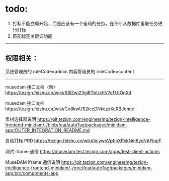 # todo:

1. 打标不能立即开始，而是应该有一个全局的任务，在不断从数据库里取任务进行打标
2. 匹配标签关键词功能

---

## 权限相关：

系统管理员的 roleCode=admin
内容管理员的 roleCode=content

---

musedam 接口文档（新）
https://tezign.feishu.cn/wiki/S8lZwj23giRTbUkttV7cTUtOnXd

musedam 接口文档
https://tezign.feishu.cn/wiki/Co8kwU1I2iccDNkczxXcRBJonnc

素材选择器说明
https://git.tezign.com/engineering/tezign-intelligence-frontend-minidam/-/blob/feat/autoTag/packages/minidam-app/OUTER_INTEGRATION_README.md

自动打标 PRD
https://tezign.feishu.cn/wiki/IqiywpVpfipXPxkNm6ycNAFlnpF

测试 iframe 通信
https://musedam.test.tezign.com/apps/test-client-actions

MuseDAM iframe 通信说明
https://git.tezign.com/engineering/tezign-intelligence-frontend-minidam/-/tree/feat/autoTag/packages/minidam-app/src/components-app
